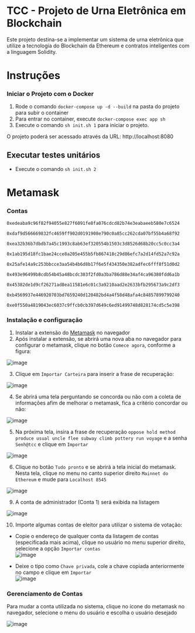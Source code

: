 # TCC - Projeto de Urna Eletrônica em Blockchain

Este projeto destina-se a implementar um sistema de urna eletrônica que utilize a tecnologia do Blockchain da Ethereum e contratos inteligentes com a linguagem Solidity.

# Instruções

### Iniciar o Projeto com o Docker

1. Rode o comando `docker-compose up -d --build` na pasta do projeto para subir o container
2. Para entrar no container, execute `docker-compose exec app sh`
3. Execute o comando `sh init.sh 1` para iniciar o projeto.

O projeto poderá ser acessado através da URL: http://localhost:8080

## Executar testes unitários

* Execute o comando `sh init.sh 2`

# Metamask

### Contas

```
0xedeaba9c96f82f94055e827f6091fe8fa076cdcd82b74e3eabaeeb580e7c6524
```
```
0xdaf9d566669832fc4659ff902d0191908e790c0a85cc262cda07bf55b4a68f92
```
```
0xea32b36b7dbdb7a45c1993c8ab63ef320554b1503c3d8526d68b20cc5c0cc3a4
```
```
0x1ab195d18fc1bae24cce8a205e455b5fb867418c29d86efc7a2d14fd52a7c92a
```
```
0x25afe14a9c253bbcce3aa54b4b6d8b17f6e5f434350e382adfec6fff8f51d0d2
```
```
0x493e96499b8cdb54b45a48bcdc303f2fd0a3ba786d88e34af4ca96380fdd6a1b
```
```
0x45382de1d9cf26271ad8ea11581e6c01c3a9210aad2e2633bfb295673a9c2df3
```
```
0xb4569937e446920703bd7659240d120482bd4a4f58d48afa4c84857899799240
```
```
0xe0f550a4819043ec6037c9ffcb0cb397d649c6ed91499748d828174cd5c5e398
```

### Instalação e configuração

1. Instalar a extensão do [Metamask](https://chrome.google.com/webstore/detail/metamask/nkbihfbeogaeaoehlefnkodbefgpgknn) no navegador
2. Após instalar a extensão, se abrirá uma nova aba no navegador para configurar o metamask, clique no botão `Comece agora`, conforme a figura:

![image](https://user-images.githubusercontent.com/29721231/141219628-834e76cb-0a9b-4733-9ada-a4d7cb7433b2.png)

3. Clique em `Importar Carteira` para inserir a frase de recuperação:

![image](https://user-images.githubusercontent.com/29721231/141219829-aaf75a26-e949-493b-b2cb-1f3af4cdf3ce.png)

4. Se abrirá uma tela perguntando se concorda ou não com a coleta de informações afim de melhorar o metamask, fica a critério concordar ou não:

![image](https://user-images.githubusercontent.com/29721231/141220056-641a8209-4203-4edd-a8bd-8af3b2c79dde.png)

5. Na próxima tela, insira a frase de recuperação `oppose hold method produce usual uncle flee subway climb pottery run voyage` e a senha `Senh@tcc` e clique em `Importar`

![image](https://user-images.githubusercontent.com/29721231/141220399-17e9dbaf-15e6-43e8-9911-4d7f3278d5ae.png)

6. Clique no botão `Tudo pronto` e se abrirá a tela inicial do metamask. Nesta tela, clique no menu no canto superior direito `Mainnet do Ethereum` e mude para `Localhost 8545`

![image](https://user-images.githubusercontent.com/29721231/141220965-56dfc6a2-f620-483d-9bef-dc5bba7d057d.png)

9. A conta de administrador (Conta 1) será exibida na listagem

![image](https://user-images.githubusercontent.com/29721231/141221834-5c7207d8-c030-4067-8283-16a9445a8d3a.png)

10. Importe algumas contas de eleitor para utilizar o sistema de votação:
 - Copie o endereço de qualquer conta da listagem de contas (especificada mais acima), clique no usuário no menu superior direito, selecione a opção `Importar contas`  
![image](https://user-images.githubusercontent.com/29721231/141228861-3a7733ef-2578-4756-a990-3f14e0f2a515.png)

- Deixe o tipo como `Chave privada`, cole a chave copiada anteriormente no campo e clique em `Importar`  
![image](https://user-images.githubusercontent.com/29721231/141228814-47fded36-074e-426a-bd81-3182715b781e.png)


### Gerenciamento de Contas

Para mudar a conta utilizada no sistema, clique no ícone do metamask no navegador, selecione o menu do usuário e escolha o usuário desejado

![image](https://user-images.githubusercontent.com/29721231/141230187-a8237f32-f926-47a5-93c4-a3d30d09a5f0.png)









